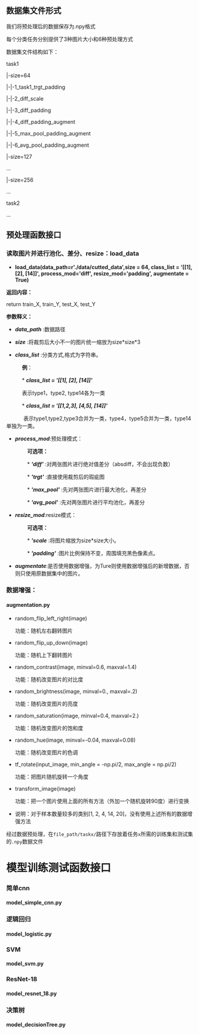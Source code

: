 ## 数据集文件形式 
我们将预处理后的数据保存为.npy格式 

每个分类任务分别提供了3种图片大小和6种预处理方式

数据集文件结构如下：

task1

|-size=64

|-|-1_task1_trgt_padding

|-|-2_diff_scale

|-|-3_diff_padding

|-|-4_diff_padding_augment

|-|-5_max_pool_padding_augment

|-|-6_avg_pool_padding_augment

|-size=127

...

|-size=256

...

task2

...


## 预处理函数接口

### __读取图片并进行池化、差分、resize：load_data__
 * __load_data(data_path=r'./data/cutted_data',size = 64, class_list = '[[1], [2], [14]]', process_mod='diff', resize_mod='padding', augmentate = True)__
 
 __返回内容：__
 
 return train_X, train_Y, test_X, test_Y
 
 __参数释义：__
 
 * *__data_path__* :数据路径
 
 * *__size__* :将裁剪后大小不一的图片统一缩放为size\*size\*3
 
 * *__class_list__* :分类方式,格式为字符串。
 
 　　　__例__：
 
 　　　* *__class_list = '[[1], [2], [14]]'__*
 
 　　　表示type1，type2, type14各为一类
 
 　　　* *__class_list = '[[1,2,3], [4,5], [14]]'__*
 
　 　　表示type1,type2,type3合并为一类，type4，type5合并为一类，type14单独为一类。
 
* *__process_mod__*:预处理模式：

　　　　__可选项：__

　　　　* *__'diff'__* :对两张图片进行绝对值差分（absdiff，不会出现负数）

　　　　* *__'trgt'__* :直接使用裁剪后的瑕疵图

　　　　* *__'max_pool'__* :先对两张图片进行最大池化，再差分

　　　　* *__'avg_pool'__* :先对两张图片进行平均池化，再差分
    
* *__resize_mod__*:resize模式：

　　　　__可选项：__

　　　　* *__'scale__* :将图片缩放为size\*size大小。

　　　　* *__'padding'__* :图片比例保持不变，周围填充黑色像素点。
    
* *__augmentate__*:是否使用数据增强，为Ture则使用数据增强后的新增数据，否则只使用原数据集中的图片。


### 数据增强：

#### augmentation.py

* random_flip_left_right(image)

  功能：随机左右翻转图片

* random_flip_up_down(image)

  功能：随机上下翻转图片

* random_contrast(image, minval=0.6, maxval=1.4)

  功能：随机改变图片的对比度

* random_brightness(image, minval=0., maxval=.2)

  功能：随机改变图片的亮度

* random_saturation(image, minval=0.4, maxval=2.)

  功能：随机改变图片的饱和度

* random_hue(image, minval=-0.04, maxval=0.08)

  功能：随机改变图片的色调

* tf_rotate(input_image, min_angle = -np.pi/2, max_angle = np.pi/2)

  功能：把图片随机旋转一个角度

* transform_image(image)

  功能：把一个图片使用上面的所有方法（外加一个随机旋转90度）进行变换

* 说明：对于样本数量较多的类别[1, 2, 4, 14, 20]，没有使用上述所有的数据增强方法

经过数据预处理，在```file_path/taskx/```路径下存放着任务```x```所需的训练集和测试集的```.npy```数据文件

# 模型训练测试函数接口

### 简单cnn

#### model_simple_cnn.py



### 逻辑回归

#### model_logistic.py

### SVM

#### model_svm.py

### ResNet-18

#### model_resnet_18.py

### 决策树

#### model_decisionTree.py

